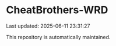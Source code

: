 # CheatBrothers-WRD

Last updated: 2025-06-11 23:31:27

This repository is automatically maintained.
